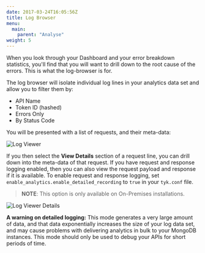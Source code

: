 ```yaml
---
date: 2017-03-24T16:05:56Z
title: Log Browser
menu:
  main:
    parent: "Analyse"
weight: 5 
---
```


When you look through your Dashboard and your error breakdown statistics, you'll find that you will want to drill down to the root cause of the errors. This is what the log-browser is for.

The log browser will isolate individual log lines in your analytics data set and allow you to filter them by:

* API Name
* Token ID (hashed)
* Errors Only
* By Status Code

You will be presented with a list of requests, and their meta-data:

![Log Viewer][1]

If you then select the **View Details** section of a request line, you can drill down into the meta-data of that request. If you have request and response logging enabled, then you can also view the request payload and response if it is available.
To enable request and response logging, set `enable_analytics.enable_detailed_recording` to `true` in your `tyk.conf` file.

> **NOTE**: This option is only available on On-Premises installations.


![Log Viewer Details][2]

**A warning on detailed logging:** This mode generates a very large amount of data, and that data exponentially increases the size of your log data set, and may cause problems with delivering analytics in bulk to your MongoDB instances. This mode should only be used to debug your APIs for short periods of time.

[1]: /docs/img/dashboard/usage-data/logViewer.png
[2]: /docs/img/dashboard/usage-data/logViewerDetails.png



